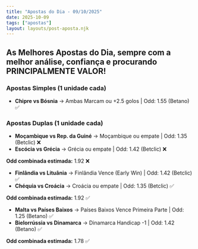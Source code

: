 ```yaml
---
title: "Apostas do Dia - 09/10/2025"
date: 2025-10-09
tags: ["apostas"]
layout: layouts/post-aposta.njk
---
```


## As Melhores Apostas do Dia, sempre com a melhor análise, confiança e procurando PRINCIPALMENTE VALOR!

### Apostas Simples (1 unidade cada)

- **Chipre vs Bósnia** → Ambas Marcam ou +2.5 golos | Odd: 1.55 (Betano) ✅


### Apostas Duplas (1 unidade cada)

- **Moçambique vs Rep. da Guiné** → Moçambique ou empate | Odd: 1.35 (Betclic) ❌
- **Escócia vs Grécia** → Grécia ou empate | Odd: 1.42 (Betclic) ❌

**Odd combinada estimada:** 1.92 ❌

- **Finlândia vs Lituânia** → Finlândia Vence (Early Win) | Odd: 1.42 (Betclic) ✅
- **Chéquia vs Croácia** → Croácia ou empate | Odd: 1.35 (Betclic) ✅

**Odd combinada estimada:** 1.92 ✅

- **Malta vs Países Baixos** → Países Baixos Vence Primeira Parte | Odd: 1.25 (Betano) ✅
- **Bielorrússia vs Dinamarca** → Dinamarca Handicap -1 | Odd: 1.42 (Betano) ✅

**Odd combinada estimada:** 1.78 ✅



